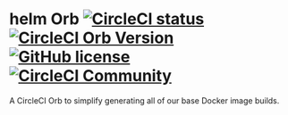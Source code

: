 # helm Orb [![CircleCI status](https://circleci.com/gh/STACK-Fintech/docker-image-orb.svg "CircleCI status")](https://circleci.com/gh/STACK-Fintech/docker-image-orb) [![CircleCI Orb Version](https://img.shields.io/badge/endpoint.svg?url=https://badges.circleci.io/orb/circleci/helm)](https://circleci.com/orbs/registry/orb/stack-fintech/helm) [![GitHub license](https://img.shields.io/badge/license-MIT-blue.svg)](https://github.com/STACK-Fintech/docker-image-orb/blob/master/LICENSE) [![CircleCI Community](https://img.shields.io/badge/community-CircleCI%20Discuss-343434.svg)](https://discuss.circleci.com/c/ecosystem/orbs)

A CircleCI Orb to simplify generating all of our base Docker image builds.
